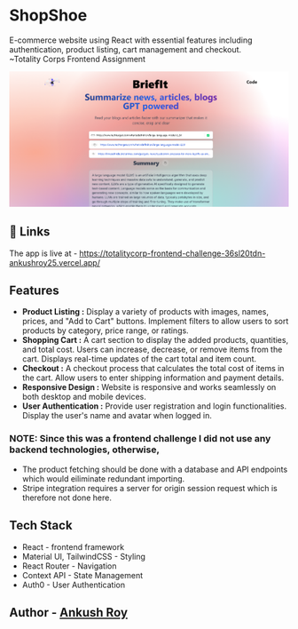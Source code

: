 # ShopShoe

E-commerce website using React with essential features including authentication, product listing, cart management and checkout.
<br/> ~Totality Corps Frontend Assignment

![](https://github.com/ankushroy25/briefit/blob/main/public/preview.png)

## 🔗 Links
The app is live at - https://totalitycorp-frontend-challenge-36sl20tdn-ankushroy25.vercel.app/ 

## Features
- **Product Listing :** Display a variety of products with images, names, prices, and "Add to Cart" buttons. Implement filters to allow users to sort products by category, price range, or ratings. 
- **Shopping Cart :** A cart section to display the added products, quantities, and total cost. Users can increase, decrease, or remove items from the cart. 
                      Displays real-time updates of the cart total and item count. 
- **Checkout :**  A checkout process that calculates the total cost of items in the cart. Allow users to enter shipping information and payment details. 
- **Responsive Design :** Website is responsive and works seamlessly on both desktop and mobile devices. 
- **User Authentication :**  Provide user registration and login functionalities. Display the user's name and avatar when logged in. 

### NOTE: Since this was a frontend challenge I did not use any backend technologies, otherwise, 
- The product fetching should be done with a database and API endpoints which would eiliminate redundant importing.
- Stripe integration requires a server for origin session request which is therefore not done here.

## Tech Stack

- React - frontend framework
- Material UI, TailwindCSS - Styling 
- React Router - Navigation
- Context API - State Management
- Auth0 - User Authentication


## Author - [Ankush Roy ](https://github.com/ankushroy25)
